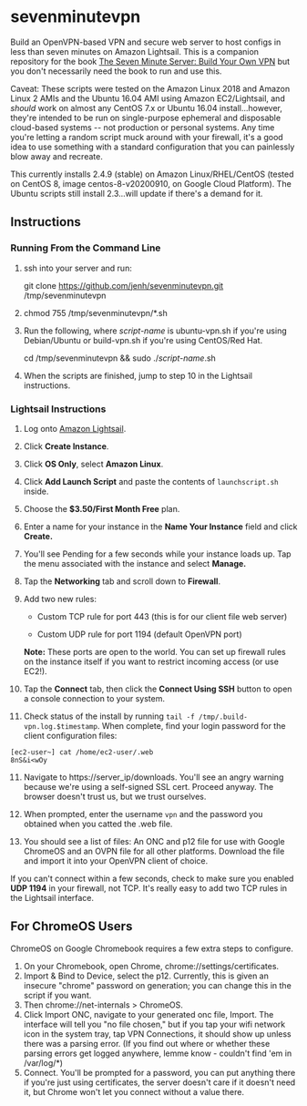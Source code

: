 # sevenminutevpn

Build an OpenVPN-based VPN and secure web server to host configs in less than seven minutes on Amazon Lightsail. This is a companion repository for the book [The Seven Minute Server: Build Your Own VPN](https://www.amazon.com/Minute-Server-Build-Your-Own/dp/1545371016) but you don't necessarily need the book to run and use this.

Caveat: These scripts were tested on the Amazon Linux 2018 and Amazon Linux 2 AMIs and the Ubuntu 16.04 AMI using Amazon EC2/Lightsail, and *should* work on almost any CentOS 7.x or Ubuntu 16.04 install...however, they're intended to be run on single-purpose ephemeral and disposable cloud-based systems -- not production or personal systems. Any time you're letting a random script muck around with your firewall, it's a good idea to use something with a standard configuration that you can painlessly blow away and recreate.

This currently installs 2.4.9 (stable) on Amazon Linux/RHEL/CentOS (tested on CentOS 8, image centos-8-v20200910, on Google Cloud Platform). The Ubuntu scripts still install 2.3...will update if there's a demand for it.

## Instructions

### Running From the Command Line

1. ssh into your server and run:

    git clone https://github.com/jenh/sevenminutevpn.git /tmp/sevenminutevpn

2. chmod 755 /tmp/sevenminutevpn/\*.sh

3. Run the following, where *script-name* is ubuntu-vpn.sh if you're using Debian/Ubuntu or build-vpn.sh if you're using CentOS/Red Hat.

    cd /tmp/sevenminutevpn && sudo ./*script-name*.sh

4. When the scripts are finished, jump to step 10 in the Lightsail instructions.


### Lightsail Instructions

1. Log onto [Amazon Lightsail](https://lightsail.aws.amazon.com).

2. Click **Create Instance**.

3. Click **OS Only**, select **Amazon Linux**.

4. Click **Add Launch Script** and paste the contents of ``launchscript.sh`` inside.

5. Choose the **$3.50/First Month Free** plan.

6. Enter a name for your instance in the **Name Your Instance** field and click **Create.**

7. You'll see Pending for a few seconds while your instance loads up. Tap the menu associated with the instance and select **Manage.**

7. Tap the **Networking** tab and scroll down to **Firewall**.

8. Add two new rules:

   - Custom TCP rule for port 443 (this is for our client file web server)

   - Custom UDP rule for port 1194 (default OpenVPN port)

   **Note:** These ports are open to the world. You can set up firewall rules on
   the instance itself if you want to restrict incoming access (or use EC2!).

9. Tap the **Connect** tab, then click the **Connect Using SSH** button to open a console connection to your system.

10. Check status of the install by running ``tail -f /tmp/.build-vpn.log.$timestamp``. When complete, find your login password for the client configuration files:

   ```
   [ec2-user~] cat /home/ec2-user/.web
   8nS&i<wOy
   ```
11. Navigate to https://server_ip/downloads. You'll see an angry warning because we're using a self-signed SSL cert. Proceed anyway. The browser doesn't trust us, but we trust ourselves.

12. When prompted, enter the username ``vpn`` and the password you obtained when you catted the .web file.

13. You should see a list of files: An ONC and p12 file for use with Google ChromeOS and an OVPN file for all other platforms. Download the file and import it into your OpenVPN client of choice.

If you can't connect within a few seconds, check to make sure you enabled **UDP 1194** in your firewall, not TCP. It's really easy to add two TCP rules in the Lightsail interface.





For ChromeOS Users
------------------

ChromeOS on Google Chromebook requires a few extra steps to configure.

1. On your Chromebook, open Chrome, chrome://settings/certificates.
2. Import & Bind to Device, select the p12. Currently, this is given an insecure "chrome" password on generation; you can change this in the script if you want.
3. Then chrome://net-internals > ChromeOS.
4. Click Import ONC, navigate to your generated onc file, Import. The interface will tell you "no file chosen," but if you tap your wifi network icon in the system tray, tap VPN Connections, it should show up unless there was a parsing error. (If you find out where or whether these parsing errors get logged anywhere, lemme know - couldn't find 'em in /var/log/\*)
5. Connect. You'll be prompted for a password, you can put anything there if you're just using certificates, the server doesn't care if it doesn't need it, but Chrome won't let you connect without a value there.
